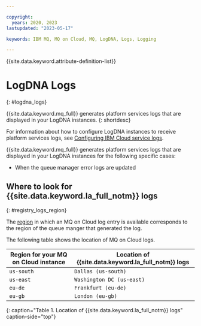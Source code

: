 ```yaml
---

copyright:
  years: 2020, 2023
lastupdated: "2023-05-17"

keywords: IBM MQ, MQ on Cloud, MQ, LogDNA, Logs, Logging

---
```


{{site.data.keyword.attribute-definition-list}}

# LogDNA Logs
{: #logdna_logs}

{{site.data.keyword.mq_full}} generates platform services logs that are displayed in your LogDNA instances.
{: shortdesc}

For information about how to configure LogDNA instances to receive platform services logs, see [Configuring IBM Cloud service logs](/docs/log-analysis?topic=log-analysis-config_svc_logs).

{{site.data.keyword.mq_full}} generates platform services logs that are displayed in your LogDNA instances for the following specific cases:

- When the queue manager error logs are updated

## Where to look for {{site.data.keyword.la_full_notm}} logs
{: #registry_logs_region}

The [region](/docs/mqcloud?topic=mqcloud-deploy_locations) in which an MQ on Cloud log entry is available corresponds to the region of the queue manger that generated the log.

The following table shows the location of MQ on Cloud logs.

| Region for your MQ on Cloud instance | Location of {{site.data.keyword.la_full_notm}} logs |
|-----------------                     |-----------------                                    |
| `us-south`                           | `Dallas (us-south)`                                 |
| `us-east`                            | `Washington DC (us-east)`                           |
| `eu-de`                              | `Frankfurt (eu-de)`                                 |
| `eu-gb`                              | `London (eu-gb)`                                    |
{: caption="Table 1. Location of {{site.data.keyword.la_full_notm}} logs" caption-side="top"}
